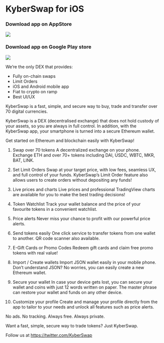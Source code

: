 #  KyberSwap for iOS


### Download app on AppStore 
[<img src="https://kyberswap.com/app/images/apple_store.svg">](https://itunes.apple.com/us/app/kyberswap/id1453691309)

### Download app on Google Play store 
[<img src="https://kyberswap.com/app/images/google_play_store.svg">](https://play.google.com/store/apps/details?id=com.kyberswap.android) 



We’re the only DEX that provides:
* Fully on-chain swaps
* Limit Orders
* iOS and Android mobile app
* Fiat to crypto on ramp
* Best UI/UX

KyberSwap is a fast, simple, and secure way to buy, trade and transfer over 70 digital currencies.

KyberSwap is a DEX (decentralised exchange) that does not hold custody of your assets, so you are always in full control. In addition, with the KyberSwap app, your smartphone is turned into a secure Ethereum wallet.

Get started on Ethereum and blockchain easily with KyberSwap!

1. Swap over 70 tokens
A decentralized exchange on your phone. Exchange ETH and over 70+ tokens including DAI, USDC, WBTC, MKR, BAT, LINK.

2. Set Limit Orders
Swap at your target price, with low fees, seamless UX, and full control of your funds. KyberSwap’s Limit Order feature also allows users to create orders without depositing any funds!

3. Live prices and charts
Live prices and professional TradingView charts are available for you to make the best trading decisions!

4. Token Watchlist
Track your wallet balance and the price of your favourite tokens in a convenient watchlist.

5. Price alerts
Never miss your chance to profit with our powerful price alerts.

6. Send tokens easily
One click service to transfer tokens from one wallet to another. QR code scanner also available.

7. E-Gift Cards or Promo Codes
Redeem gift cards and claim free promo tokens with real value!

8. Import / Create wallets
Import JSON wallet easily in your mobile phone. Don’t understand JSON? No worries, you can easily create a new Ethereum wallet.

9. Secure your wallet
In case your device gets lost, you can secure your wallet and coins with just 12 words written on paper. The master phrase can restore your wallet and funds on any other device.

10. Customize your profile
Create and manage your profile directly from the app to tailor to your needs and unlock all features such as price alerts.

No ads. No tracking. Always free. Always private.

Want a fast, simple, secure way to trade tokens? Just KyberSwap.

Follow us at https://twitter.com/KyberSwap
